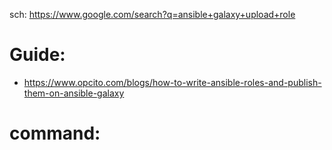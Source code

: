 sch: https://www.google.com/search?q=ansible+galaxy+upload+role

# Guide:
- https://www.opcito.com/blogs/how-to-write-ansible-roles-and-publish-them-on-ansible-galaxy

# command:
```

``` 

